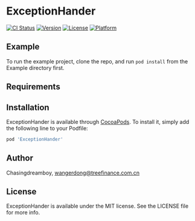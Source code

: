 # ExceptionHander

[![CI Status](https://img.shields.io/travis/Chasingdreamboy/ExceptionHander.svg?style=flat)](https://travis-ci.org/Chasingdreamboy/ExceptionHander)
[![Version](https://img.shields.io/cocoapods/v/ExceptionHander.svg?style=flat)](https://cocoapods.org/pods/ExceptionHander)
[![License](https://img.shields.io/cocoapods/l/ExceptionHander.svg?style=flat)](https://cocoapods.org/pods/ExceptionHander)
[![Platform](https://img.shields.io/cocoapods/p/ExceptionHander.svg?style=flat)](https://cocoapods.org/pods/ExceptionHander)

## Example

To run the example project, clone the repo, and run `pod install` from the Example directory first.

## Requirements

## Installation

ExceptionHander is available through [CocoaPods](https://cocoapods.org). To install
it, simply add the following line to your Podfile:

```ruby
pod 'ExceptionHander'
```

## Author

Chasingdreamboy, wangerdong@treefinance.com.cn

## License

ExceptionHander is available under the MIT license. See the LICENSE file for more info.
